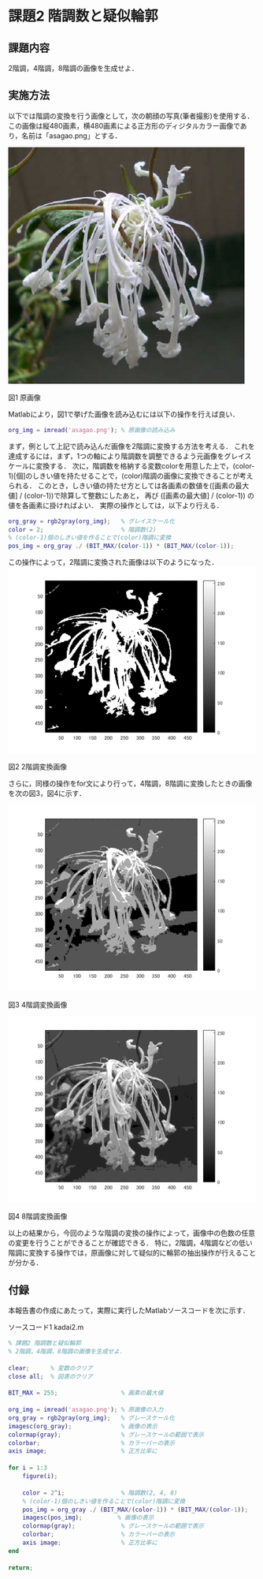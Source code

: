 ﻿# 課題2 階調数と疑似輪郭

## 課題内容
2階調，4階調，8階調の画像を生成せよ．

## 実施方法

以下では階調の変換を行う画像として，次の朝顔の写真(筆者撮影)を使用する．この画像は縦480画素，横480画素による正方形のディジタルカラー画像であり，名前は「asagao.png」とする．

![原画像](https://raw.githubusercontent.com/HackMasegawa/lecture_image_processing/img/img/kadai02/asagao.png)

図1 原画像

Matlabにより，図1で挙げた画像を読み込むには以下の操作を行えば良い．
```matlab
org_img = imread('asagao.png'); % 原画像の読み込み
```

まず，例として上記で読み込んだ画像を2階調に変換する方法を考える．
これを達成するには，まず，1つの軸により階調数を調整できるよう元画像をグレイスケールに変換する．
次に，階調数を格納する変数colorを用意した上で，(color-1)[個]のしきい値を持たせることで，(color)階調の画像に変換できることが考えられる．
このとき，しきい値の持たせ方としては各画素の数値を([画素の最大値] / (color-1))で除算して整数にしたあと，
再び ([画素の最大値] / (color-1)) の値を各画素に掛ければよい．
実際の操作としては，以下より行える．
```matlab
org_gray = rgb2gray(org_img);   % グレイスケール化
color = 2;                      % 階調数(2)
% (color-1)個のしきい値を作ることで(color)階調に変換
pos_img = org_gray ./ (BIT_MAX/(color-1)) * (BIT_MAX/(color-1));
```

この操作によって，2階調に変換された画像は以下のようになった．
![2階調変換画像](https://raw.githubusercontent.com/HackMasegawa/lecture_image_processing/img/img/kadai02/pos2.png)

図2 2階調変換画像

さらに，同様の操作をfor文により行って，4階調，8階調に変換したときの画像を次の図3，図4に示す．

![4階調変換画像](https://raw.githubusercontent.com/HackMasegawa/lecture_image_processing/img/img/kadai02/pos4.png)

図3 4階調変換画像

![8階調変換画像](https://raw.githubusercontent.com/HackMasegawa/lecture_image_processing/img/img/kadai02/pos8.png)

図4 8階調変換画像

以上の結果から，今回のような階調の変換の操作によって，画像中の色数の任意の変更を行うことができることが確認できる．
特に，2階調，4階調などの低い階調に変換する操作では，原画像に対して疑似的に輪郭の抽出操作が行えることが分かる．

## 付録

本報告書の作成にあたって，実際に実行したMatlabソースコードを次に示す．

ソースコード1 kadai2.m
```matlab
% 課題2 階調数と疑似輪郭
% 2階調，4階調，8階調の画像を生成せよ．

clear;      % 変数のクリア
close all;  % 図表のクリア

BIT_MAX = 255;                  % 画素の最大値

org_img = imread('asagao.png'); % 原画像の入力
org_gray = rgb2gray(org_img);   % グレースケール化
imagesc(org_gray);              % 画像の表示
colormap(gray);                 % グレースケールの範囲で表示
colorbar;                       % カラーバーの表示
axis image;                     % 正方比率に

for i = 1:3
    figure(i);                  
    
    color = 2^i;                % 階調数(2, 4, 8)
    % (color-1)個のしきい値を作ることで(color)階調に変換
    pos_img = org_gray ./ (BIT_MAX/(color-1)) * (BIT_MAX/(color-1));
    imagesc(pos_img);          % 画像の表示
    colormap(gray);             % グレースケールの範囲で表示
    colorbar;                   % カラーバーの表示
    axis image;                 % 正方比率に
end

return;
```

